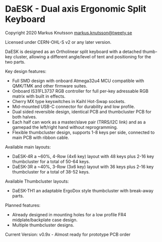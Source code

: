 # DaESK - Dual axis Ergonomic Split Keyboard
 
 Copyright 2020 Markus Knutsson <markus.knutsson@tweety.se>
 
 Licensed under CERN-OHL-S v2 or any later version.

 DaESK is designed as an Ortholinear split keyboard with a detached thumb-key cluster, allowing a different angle/level of tent and positioning for the two parts.

 Key design features:
 * Full SMD design with onboard Atmega32u4 MCU compatible with QMK/TMK and other firmware suites.
 * Onboard IS31FL3737 RGB controller for full per-key adressable RGB matrix with built in effects.
 * Cherry MX type keyswitches in Kaihl Hot-Swap sockets.
 * Mid-mounted USB-C connector for durability and low profile.
 * Dual sided reversible design, identical PCB and thumbcluster PCB for both halves.
 * Each half can work as a master/slave pair (TRRS/I2C link) and as a gamepad the left/right hand without reprogramming.
 * Flexible thumbcluster design, supports 1-8 keys per side, connected to main PCB with ribbon cable.
 
 Available main layouts:
 * DaESK-4R a ~60%, 4-Row (4x6 key) layout with 48 keys plus 2-16 key thumbcluster for a total of 50-64 keys.
 * DaESK-3R a ~40%, 3-Row (3x6 key) layout with 36 keys plus 2-16 key thumbcluster for a total of 38-52 keys.
 
 Available Thumbcluster layouts:
 * DaESK-TH1 an adaptable ErgoDox style thumbcluster with break-away parts.
 
 Planned features:
 * Already designed in mounting holes for a low profile FR4 midplate/backplate case design.
 * Multiple thumbcluster designs.
 
 Current Version:
 v0.9x - Almost ready for prototype PCB order
